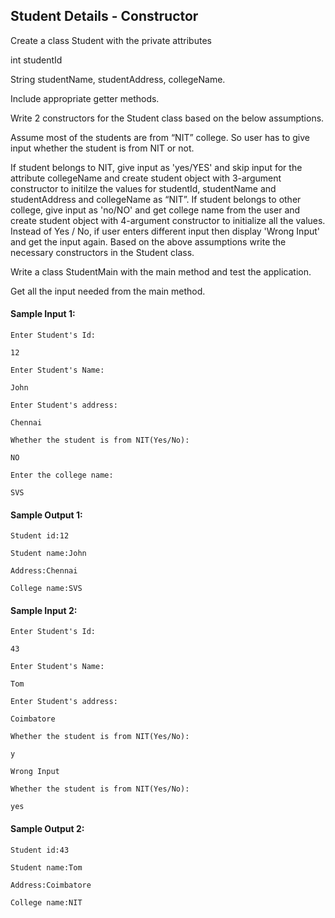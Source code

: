 ## Student Details - Constructor
Create a class Student with the private attributes

int studentId

String studentName, studentAddress, collegeName.

Include appropriate getter methods.

Write 2 constructors for the Student class based on the below assumptions.

Assume most of the students are from “NIT” college. So user has to give input whether the student is from NIT or not.

If student belongs to NIT, give input as 'yes/YES' and  skip input for the attribute collegeName  and create student object with 3-argument constructor to initilze the values for studentId, studentName and studentAddress and  collegeName as “NIT”.
If student belongs to other college, give input as 'no/NO' and get college name from the user and create student object with 4-argument constructor to initialize all the values.
Instead of Yes / No, if user enters different input then display 'Wrong Input' and get the input again.
Based on the above assumptions write the necessary constructors in the Student class.

Write a class StudentMain with the main method and test the application.

Get all the input needed from the main method.

#### Sample Input 1:
```
Enter Student's Id:

12

Enter Student's Name:

John

Enter Student's address:

Chennai

Whether the student is from NIT(Yes/No):

NO

Enter the college name:

SVS
```


#### Sample Output 1:
```
Student id:12

Student name:John

Address:Chennai

College name:SVS
```


#### Sample Input 2:
```
Enter Student's Id:

43

Enter Student's Name:

Tom

Enter Student's address:

Coimbatore

Whether the student is from NIT(Yes/No):

y

Wrong Input

Whether the student is from NIT(Yes/No):

yes
```


#### Sample Output 2:
```
Student id:43

Student name:Tom

Address:Coimbatore

College name:NIT
```